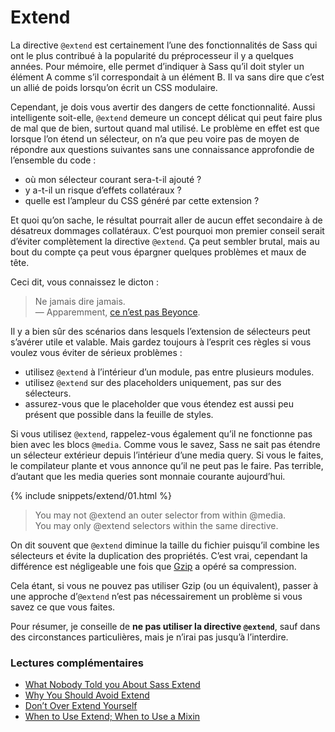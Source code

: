 
# Extend

La directive `@extend` est certainement l’une des fonctionnalités de Sass qui ont le plus contribué à la popularité du préprocesseur il y a quelques années. Pour mémoire, elle permet d’indiquer à Sass qu’il doit styler un élément A comme s’il correspondait à un élément B. Il va sans dire que c’est un allié de poids lorsqu’on écrit un CSS modulaire.

Cependant, je dois vous avertir des dangers de cette fonctionnalité. Aussi intelligente soit-elle, `@extend` demeure un concept délicat qui peut faire plus de mal que de bien, surtout quand mal utilisé. Le problème en effet est que lorsque l’on étend un sélecteur, on n’a que peu voire pas de moyen de répondre aux questions suivantes sans une connaissance approfondie de l’ensemble du code&nbsp;:

* où mon sélecteur courant sera-t-il ajouté&nbsp;?
* y a-t-il un risque d’effets collatéraux&nbsp;?
* quelle est l’ampleur du CSS généré par cette extension&nbsp;?

Et quoi qu’on sache, le résultat pourrait aller de aucun effet secondaire à de désatreux dommages collatéraux. C’est pourquoi mon premier conseil serait d’éviter complètement la directive `@extend`. Ça peut sembler brutal, mais au bout du compte ça peut vous épargner quelques problèmes et maux de tête.

Ceci dit, vous connaissez le dicton&nbsp;:

> Ne jamais dire jamais.<br>
> &mdash; Apparemment, [ce n’est pas Beyonce](https://github.com/HugoGiraudel/sass-guidelines/issues/31#issuecomment-69112419).

Il y a bien sûr des scénarios dans lesquels l’extension de sélecteurs peut s’avérer utile et valable.  Mais gardez toujours à l’esprit ces règles si vous voulez vous éviter de sérieux problèmes&nbsp;:

* utilisez `@extend` à l’intérieur d’un module, pas entre plusieurs modules.
* utilisez `@extend` sur des placeholders uniquement, pas sur des sélecteurs.
* assurez-vous que le placeholder que vous étendez est aussi peu présent que possible dans la feuille de styles.

Si vous utilisez `@extend`, rappelez-vous également qu’il ne fonctionne pas bien avec les blocs `@media`. Comme vous le savez, Sass ne sait pas étendre un sélecteur extérieur depuis l’intérieur d’une media query. Si vous le faites, le compilateur plante et vous annonce qu’il ne peut pas le faire. Pas terrible, d’autant que les media queries sont monnaie courante aujourd’hui.

{% include snippets/extend/01.html %}

> You may not @extend an outer selector from within @media.<br>
> You may only @extend selectors within the same directive.

<div class="note">
  <p>On dit souvent que <code>@extend</code> diminue la taille du fichier puisqu’il combine les sélecteurs et évite la duplication des propriétés. C’est vrai, cependant la différence est négligeable une fois que <a href="http://fr.wikipedia.org/wiki/Gzip">Gzip</a> a opéré sa compression.</p>
  <p>Cela étant, si vous ne pouvez pas utiliser Gzip (ou un équivalent), passer à une approche d’<code>@extend</code> n’est pas nécessairement un problème si vous savez ce que vous faites.</p>
</div>

Pour résumer, je conseille de **ne pas utiliser la directive `@extend`**, sauf dans des circonstances particulières, mais je n’irai pas jusqu’à l’interdire.

### Lectures complémentaires

* [What Nobody Told you About Sass Extend](http://www.sitepoint.com/sass-extend-nobody-told-you/)
* [Why You Should Avoid Extend](http://www.sitepoint.com/avoid-sass-extend/)
* [Don’t Over Extend Yourself](http://pressupinc.com/blog/2014/11/dont-overextend-yourself-in-sass/)
* [When to Use Extend; When to Use a Mixin](http://csswizardry.com/2014/11/when-to-use-extend-when-to-use-a-mixin/)
